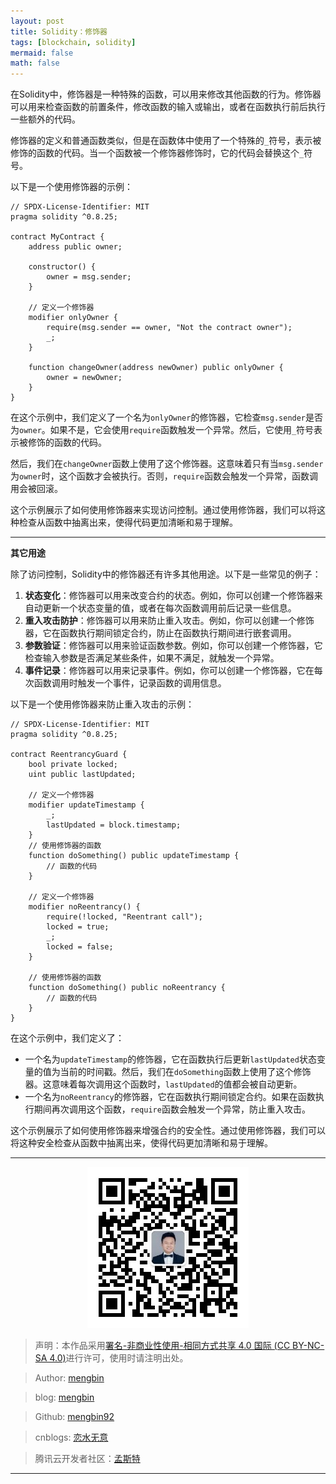 ```yaml
---
layout: post
title: Solidity：修饰器
tags: [blockchain, solidity]
mermaid: false
math: false
--- 
```


在Solidity中，修饰器是一种特殊的函数，可以用来修改其他函数的行为。修饰器可以用来检查函数的前置条件，修改函数的输入或输出，或者在函数执行前后执行一些额外的代码。

修饰器的定义和普通函数类似，但是在函数体中使用了一个特殊的`_`符号，表示被修饰的函数的代码。当一个函数被一个修饰器修饰时，它的代码会替换这个`_`符号。

以下是一个使用修饰器的示例：

```solidity
// SPDX-License-Identifier: MIT
pragma solidity ^0.8.25;

contract MyContract {
    address public owner;

    constructor() {
        owner = msg.sender;
    }

    // 定义一个修饰器
    modifier onlyOwner {
        require(msg.sender == owner, "Not the contract owner");
        _;
    }

    function changeOwner(address newOwner) public onlyOwner {
        owner = newOwner;
    }
}
```

在这个示例中，我们定义了一个名为`onlyOwner`的修饰器，它检查`msg.sender`是否为`owner`。如果不是，它会使用`require`函数触发一个异常。然后，它使用`_`符号表示被修饰的函数的代码。

然后，我们在`changeOwner`函数上使用了这个修饰器。这意味着只有当`msg.sender`为`owner`时，这个函数才会被执行。否则，`require`函数会触发一个异常，函数调用会被回滚。

这个示例展示了如何使用修饰器来实现访问控制。通过使用修饰器，我们可以将这种检查从函数中抽离出来，使得代码更加清晰和易于理解。  

---

**其它用途**

除了访问控制，Solidity中的修饰器还有许多其他用途。以下是一些常见的例子：

1. **状态变化**：修饰器可以用来改变合约的状态。例如，你可以创建一个修饰器来自动更新一个状态变量的值，或者在每次函数调用前后记录一些信息。
2. **重入攻击防护**：修饰器可以用来防止重入攻击。例如，你可以创建一个修饰器，它在函数执行期间锁定合约，防止在函数执行期间进行嵌套调用。
3. **参数验证**：修饰器可以用来验证函数参数。例如，你可以创建一个修饰器，它检查输入参数是否满足某些条件，如果不满足，就触发一个异常。
4. **事件记录**：修饰器可以用来记录事件。例如，你可以创建一个修饰器，它在每次函数调用时触发一个事件，记录函数的调用信息。

以下是一个使用修饰器来防止重入攻击的示例：

```solidity
// SPDX-License-Identifier: MIT
pragma solidity ^0.8.25;

contract ReentrancyGuard {
    bool private locked;
    uint public lastUpdated;

    // 定义一个修饰器
    modifier updateTimestamp {
        _;
        lastUpdated = block.timestamp;
    }
    // 使用修饰器的函数
    function doSomething() public updateTimestamp {
        // 函数的代码
    }

    // 定义一个修饰器
    modifier noReentrancy() {
        require(!locked, "Reentrant call");
        locked = true;
        _;
        locked = false;
    }

    // 使用修饰器的函数
    function doSomething() public noReentrancy {
        // 函数的代码
    }
}
```

在这个示例中，我们定义了：

- 一个名为`updateTimestamp`的修饰器，它在函数执行后更新`lastUpdated`状态变量的值为当前的时间戳。然后，我们在`doSomething`函数上使用了这个修饰器。这意味着每次调用这个函数时，`lastUpdated`的值都会被自动更新。
- 一个名为`noReentrancy`的修饰器，它在函数执行期间锁定合约。如果在函数执行期间再次调用这个函数，`require`函数会触发一个异常，防止重入攻击。

这个示例展示了如何使用修饰器来增强合约的安全性。通过使用修饰器，我们可以将这种安全检查从函数中抽离出来，使得代码更加清晰和易于理解。

---

<div align="center">
  <img src="../img/qrcode_wechat.jpg" alt="孟斯特">
</div>

> 声明：本作品采用[署名-非商业性使用-相同方式共享 4.0 国际 (CC BY-NC-SA 4.0)](https://creativecommons.org/licenses/by-nc-sa/4.0/deed.zh)进行许可，使用时请注明出处。  

> Author: [mengbin](mengbin1992@outlook.com)  

> blog: [mengbin](https://mengbin.top)  

> Github: [mengbin92](https://mengbin92.github.io/)  

> cnblogs: [恋水无意](https://www.cnblogs.com/lianshuiwuyi/)  

> 腾讯云开发者社区：[孟斯特](https://cloud.tencent.com/developer/user/6649301)  

---
